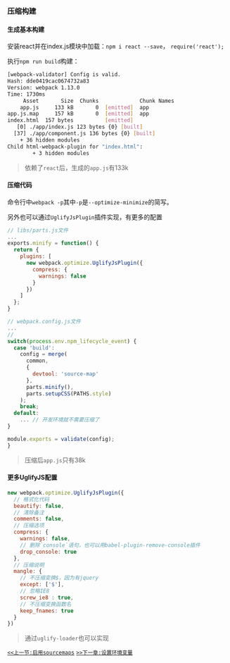 ### 压缩构建

#### 生成基本构建

安装react并在index.js模块中加载：`npm i react --save`， `require('react');`

执行`npm run build`构建：

```sh
[webpack-validator] Config is valid.
Hash: dde0419cac0674732a83
Version: webpack 1.13.0
Time: 1730ms
     Asset       Size  Chunks             Chunk Names
    app.js     133 kB       0  [emitted]  app
app.js.map     157 kB       0  [emitted]  app
index.html  157 bytes          [emitted]
   [0] ./app/index.js 123 bytes {0} [built]
  [37] ./app/component.js 136 bytes {0} [built]
    + 36 hidden modules
Child html-webpack-plugin for "index.html":
        + 3 hidden modules
```
>依赖了`react`后，生成的`app.js`有133k

#### 压缩代码

命令行中`webpack -p`其中`-p`是`--optimize-minimize`的简写。

另外也可以通过`UglifyJsPlugin`插件实现，有更多的配置

```js
// libs/parts.js文件
...
exports.minify = function() {
  return {
    plugins: [
      new webpack.optimize.UglifyJsPlugin({
        compress: {
          warnings: false
        }
      })
    ]
  };
}
```

```js
// webpack.config.js文件
...
// 
switch(process.env.npm_lifecycle_event) {
  case 'build':
    config = merge(
      common,
      {
        devtool: 'source-map'
      },
      parts.minify(),
      parts.setupCSS(PATHS.style)
    );
    break;
  default:
    ... // 开发环境就不需要压缩了
}

module.exports = validate(config);
}
```
>压缩后`app.js`只有38k

#### 更多UglifyJS配置

```js
new webpack.optimize.UglifyJsPlugin({
  // 格式化代码
  beautify: false,
  // 清除备注
  comments: false,
  // 压缩选项
  compress: {
    warnings: false,
    // 删除`console`语句，也可以用babel-plugin-remove-console插件
    drop_console: true
  },
  // 压缩说明
  mangle: {
    // 不压缩变换$，因为有jquery
    except: ['$'],
    // 忽略IE8
    screw_ie8 : true,
    // 不压缩变换函数名
    keep_fnames: true
  }
})
```
>通过`uglify-loader`也可以实现


[`<<上一节:启用sourcemaps`](../Develop-With-Webpack/Enabling-Sourcemaps.md)
[`>>下一章:设置环境变量`](./Setting-Environment-Variables.md)